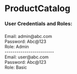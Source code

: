 # ProductCatalog
<h3 align="left">User Credentials and Roles:</h3>

###

<p align="left">Email: admin@abc.com<br>Password: Abc@123<br>Role: Admin<br>-------------------------<br>Email: user@abc.com<br>Password: Abc@123<br>Role: Basic</p>

###
